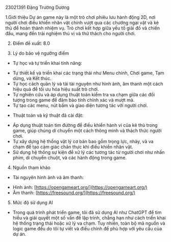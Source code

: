 23021391 Đặng Trường Dương

1.Giới thiệu
Dự án game này là một trò chơi phiêu lưu hành động 2D, nơi người chơi điều khiển nhân vật chính vượt qua các chướng ngại vật và kẻ thù để hoàn thành nhiệm vụ. Trò chơi kết hợp giữa yếu tố giải đố và chiến đấu, mang đến trải nghiệm thú vị và thử thách cho người chơi.

2. Điểm đề xuất: 8.0

3. Lý do bảo vệ ngưỡng điểm
- Tự học và tự triển khai tính năng:
+ Tự thiết kế và triển khai các trạng thái như Menu chính, Chơi game, Tạm dừng, và Kết thúc.
+ Tự học cách quản lý và tải tài nguyên như hình ảnh, âm thanh một cách hiệu quả để tối ưu hóa hiệu suất trò chơi.
+ Tự nghiên cứu và áp dụng thuật toán kiểm tra va chạm giữa các đối tượng trong game để đảm bảo tính chính xác và mượt mà.
+ Tự tạo các menu, nút bấm và giao diện tương tác với người chơi.

- Thuật toán và kỹ thuật đã cài đặt:
+ Áp dụng thuật toán tìm đường để điều khiển hành vi của kẻ thù trong game, giúp chúng di chuyển một cách thông minh và thách thức người chơi.
+ Tự xây dựng hệ thống vật lý cơ bản bao gồm trọng lực, nhảy, và va chạm để tạo cảm giác chân thực khi điều khiển nhân vật.
+ Sử dụng hệ thống sự kiện để xử lý các tương tác từ người chơi như nhấn phím, di chuyển chuột, và các hành động trong game.

4. Nguồn tham khảo
- Tài nguyên hình ảnh và âm thanh:
+ Hình ảnh: [https://opengameart.org/](https://opengameart.org/)
+ Âm thanh: [https://freesound.org/](https://freesound.org/)

5. Mức độ sử dụng AI
- Trong quá trình phát triển game, tôi đã sử dụng AI như ChatGPT để tìm hiểu và giải quyết một số vấn đề lập trình, chẳng hạn như cách triển khai hệ thống trạng thái hoặc xử lý va chạm. Tuy nhiên, toàn bộ mã nguồn và logic game đều do tôi tự viết và điều chỉnh để phù hợp với yêu cầu của dự án.


